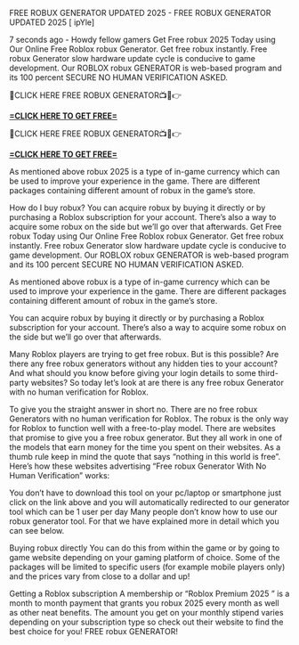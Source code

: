 FREE ROBUX GENERATOR UPDATED 2025 - FREE ROBUX GENERATOR UPDATED 2025 [ ipYle]

7 seconds ago - Howdy fellow gamers Get Free robux 2025 Today using Our Online Free Roblox robux Generator. Get free robux instantly. Free robux Generator slow hardware update cycle is conducive to game development. Our ROBLOX robux GENERATOR is web-based program and its 100 percent SECURE NO HUMAN VERIFICATION ASKED.

🔴CLICK HERE FREE ROBUX GENERATOR📺📱👉 

**[=CLICK HERE TO GET FREE=](https://www.google.com/url?q=https%3A%2F%2Fappbitly.com%2FLfnyn)**



🔴CLICK HERE FREE ROBUX GENERATOR📺📱👉 

**[=CLICK HERE TO GET FREE=](https://www.google.com/url?q=https%3A%2F%2Fappbitly.com%2FLfnyn)**



As mentioned above robux 2025 is a type of in-game currency which can be used to improve your experience in the game. There are different packages containing different amount of robux in the game’s store.

How do I buy robux? You can acquire robux by buying it directly or by purchasing a Roblox subscription for your account. There’s also a way to acquire some robux on the side but we’ll go over that afterwards. Get Free robux Today using Our Online Free Roblox robux Generator. Get free robux instantly. Free robux Generator slow hardware update cycle is conducive to game development. Our ROBLOX robux GENERATOR is web-based program and its 100 percent SECURE NO HUMAN VERIFICATION ASKED.

As mentioned above robux is a type of in-game currency which can be used to improve your experience in the game. There are different packages containing different amount of robux in the game’s store.

You can acquire robux by buying it directly or by purchasing a Roblox subscription for your account. There’s also a way to acquire some robux on the side but we’ll go over that afterwards.

Many Roblox players are trying to get free robux. But is this possible? Are there any free robux generators without any hidden ties to your account? And what should you know before giving your login details to some third-party websites? So today let’s look at are there is any free robux Generator with no human verification for Roblox.

To give you the straight answer in short no. There are no free robux Generators with no human verification for Roblox. The robux is the only way for Roblox to function well with a free-to-play model. There are websites that promise to give you a free robux generator. But they all work in one of the models that earn money for the time you spent on their websites. As a thumb rule keep in mind the quote that says “nothing in this world is free”. Here’s how these websites advertising “Free robux Generator With No Human Verification” works:

You don’t have to download this tool on your pc/laptop or smartphone just click on the link above and you will automatically redirected to our generator tool which can be 1 user per day Many people don’t know how to use our robux generator tool. For that we have explained more in detail which you can see below.

Buying robux directly You can do this from within the game or by going to game website depending on your gaming platform of choice. Some of the packages will be limited to specific users (for example mobile players only) and the prices vary from close to a dollar and up!

Getting a Roblox subscription A membership or “Roblox Premium 2025 ” is a month to month payment that grants you robux 2025 every month as well as other neat benefits. The amount you get on your monthly stipend varies depending on your subscription type so check out their website to find the best choice for you! FREE robux GENERATOR!


